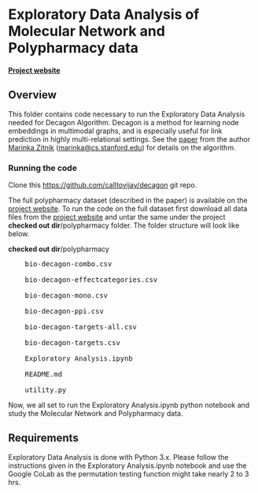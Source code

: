# Exploratory Data Analysis of Molecular Network and Polypharmacy data

#### [Project website](http://snap.stanford.edu/decagon)

## Overview

This folder contains code necessary to run the Exploratory Data Analysis needed for Decagon Algorithm. Decagon is a method for learning node embeddings in multimodal graphs, and is especially useful for link prediction in highly multi-relational settings. See 
the [paper](https://doi.org/10.1093/bioinformatics/bty294) from the author  [Marinka Zitnik](http://stanford.edu/~marinka) (marinka@cs.stanford.edu) for details on the algorithm.

### Running the code
Clone this https://github.com/calltovijay/decagon git repo.

The full polypharmacy dataset (described in the paper) is available on the 
[project website](http://snap.stanford.edu/decagon). To run the code on the full dataset first download all data files
from the [project website](http://snap.stanford.edu/decagon) and untar the same under the project **checked out dir**/polypharmacy folder. The folder structure will look like below.
	
**checked out dir**/polypharmacy<br>
<pre>
	bio-decagon-combo.csv<br>
	bio-decagon-effectcategories.csv<br>
	bio-decagon-mono.csv<br>
	bio-decagon-ppi.csv<br>
	bio-decagon-targets-all.csv<br>
	bio-decagon-targets.csv<br>
	Exploratory Analysis.ipynb<br>
	README.md<br>
	utility.py
</pre>	
Now, we all set to run the Exploratory Analysis.ipynb python notebook and study the Molecular Network and Polypharmacy data.

## Requirements
Exploratory Data Analysis is done with Python 3.x. Please follow the instructions given in the Exploratory Analysis.ipynb notebook and use the Google CoLab as the permutation testing function might take nearly 2 to 3 hrs. 
